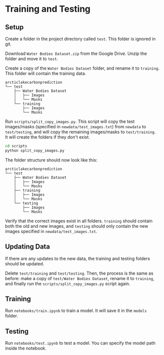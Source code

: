 # Training and Testing

## Setup

Create a folder in the project directory called `test`. This folder is ignored in git.

Download `Water Bodies Dataset.zip` from the Google Drive. Unzip the folder and move it to `test`.

Create a copy of the `Water Bodies Dataset` folder, and rename it to `training`. This folder will contain the training data.

```
arcticlakecarbonprediction
└── test
    ├── Water Bodies Dataset
    │   ├── Images
    │   └── Masks
    └── training
        ├── Images
        └── Masks
```

Run `scripts/split_copy_images.py`. This script will copy the test images/masks (specified in `newdata/test_images.txt`) from `newdata` to `test/testing`, and will copy the remaining images/masks to `test/training`. It will create the folders if they don't exist.

```bash
cd scripts
python split_copy_images.py
```

The folder structure should now look like this:

```
arcticlakecarbonprediction
└── test
    ├── Water Bodies Dataset
    │   ├── Images
    │   └── Masks
    ├── training
    │   ├── Images
    │   └── Masks
    └── testing
        ├── Images
        └── Masks
```

Verify that the correct images exist in all folders. `training` should contain both the old and new images, and `testing` should only contain the new images specified in `newdata/test_images.txt`.

## Updating Data

If there are any updates to the new data, the training and testing folders should be updated.

Delete `test/training` and `test/testing`. Then, the process is the same as before: make a copy of `test/Water Bodies Dataset`, rename it to `training`, and finally run the `scripts/split_copy_images.py` script again.

## Training

Run `notebooks/train.ipynb` to train a model. It will save it in the `models` folder.

## Testing

Run `notebooks/test.ipynb` to test a model. You can specify the model path inside the notebook.
